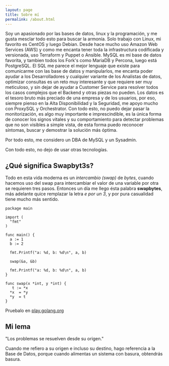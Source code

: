```yaml
---
layout: page
title: Sobre mí
permalink: /about.html
---
```


Soy un apasionado por las bases de datos, linux y la programación, y me gusta mesclar todo esto para buscar la armonía. Solo trabajo con Linux, mi favorito es CentOS y luego Debian. Desde hace mucho uso Amazon Web Services (AWS) y como me encanta tener toda la infrastructura codificada y versionada, uso Terraform y Puppet o Ansible. MySQL es mi base de datos favorita, y tambien todos los Fork's como MariaDB y Percona, luego está PostgreSQL. El SQL me parece el mejor lenguaje que existe para comunicarme con las base de datos y manipularlos, me encanta poder ayudar a los Desarrolladores y cualquier variante de los Analistas de datos, optimizar consultas es un reto muy interesante y que requiere ser muy meticuloso, y sin dejar de ayudar a Customer Service para resolver todos los casos complejos que el Backend y otras piezas no pueden. Los datos es el tesoro bruto más preciado de una empresa y de los usuarios, por eso, siempre pienso en la Alta Disponibilidad y la Seguridad, me apoyo mucho con ProxySQL y Orchestrator. Con todo esto, no puedo dejar pasar la monitorización, es algo muy importante e imprescindible, es la única forma de conocer los signos vitales y su comportamiento para detectar problemas que no son visibles a simple vista, de esta forma puedo reconocer síntomas, buscar y demostrar la solución más óptima.

Por todo esto, me considero un DBA de MySQL y un Sysadmin.

Con todo esto, no dejo de usar otras tecnologías.

## ¿Qué significa Swapbyt3s?

Todo en esta vida moderna es un *intercambio (swap)* de *bytes*, cuando hacemos uso del swap para intercambiar el valor de una variable por otra se requieren tres pasos. Entonces un día me llego ésta palabra **swapbytes**, más adelante quice remplazar la letra *e por un 3*, y por pura casualidad tiene mucho más sentido.

```golang
package main

import (
  "fmt"
)

func main() {
  a := 1
  b := 2

  fmt.Printf("a: %d, b: %d\n", a, b)

  swap(&a, &b)

  fmt.Printf("a: %d, b: %d\n", a, b)
}

func swap(x *int, y *int) {
   t := *x
  *x  = *y
  *y  = t
}
```

Pruebalo en [play.golang.org](https://play.golang.org/p/XnNVUxiQLh1)

## Mi lema

"Los problemas se resuelven desde su origen."

Cuando me refiero a su origen e incluso su destino, hago referencia a la Base de Datos, porque cuando alimentas un sistema
con basura, obtendrás basura.
